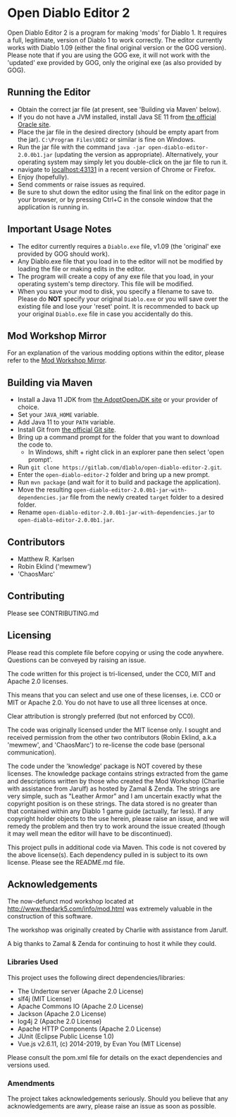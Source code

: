 # Open Diablo Editor 2 #

Open Diablo Editor 2 is a program for making 'mods' for Diablo 1. It requires a full, legitimate, version of Diablo 1
to work correctly. The editor currently works with Diablo 1.09 (either the final original version or the GOG version).
Please note that if you are using the GOG exe, it will not work with the 'updated' exe provided
by GOG, only the original exe (as also provided by GOG).
  
## Running the Editor ##

- Obtain the correct jar file (at present, see 'Building via Maven' below).
- If you do not have a JVM installed, install Java SE 11 from [the official Oracle site](http://www.oracle.com/technetwork/java/javase/downloads/index.html).
- Place the jar file in the desired directory (should be empty apart from the jar). `C:\Program Files\ODE2` or similar is fine on Windows.
- Run the jar file with the command `java -jar open-diablo-editor-2.0.0b1.jar` (updating the version as appropriate).
  Alternatively, your operating system may simply let you double-click on the jar file to run it.
- navigate to [localhost:43131](http://localhost:43131/) in a recent version of Chrome or Firefox.
- Enjoy (hopefully).
- Send comments or raise issues as required.
- Be sure to shut down the editor using the final link on the editor page in your browser, or by pressing Ctrl+C in the
  console window that the application is running in.
  
## Important Usage Notes ##

- The editor currently requires a `Diablo.exe` file, v1.09 (the 'original' exe provided by GOG should work).
- Any Diablo.exe file that you load in to the editor will not be modified by loading the file or making edits in the editor.
- The program will create a copy of any exe file that you load, in your operating system's temp directory.
  This file will be modified.
- When you save your mod to disk, you specify a filename to save to. 
  Please do **NOT** specify your original `Diablo.exe` or you will save over the existing file
  and lose your 'reset' point.
  It is recommended to back up your original `Diablo.exe` file in case you accidentally do this.

## Mod Workshop Mirror ##

For an explanation of the various modding options within the editor, please refer to the
[Mod Workshop Mirror](https://matthewrkarlsen.github.io/d1-mod-workshop/).
    
## Building via Maven ##

- Install a Java 11 JDK from [the AdoptOpenJDK site](https://adoptopenjdk.net/) or your provider of choice.
- Set your `JAVA_HOME` variable.
- Add Java 11 to your `PATH` variable.
- Install Git from [the official Git site](https://git-scm.com/downloads).
- Bring up a command prompt for the folder that you want to download the code to.
    - In Windows, shift + right click in an explorer pane then select 'open prompt'.
- Run `git clone https://gitlab.com/d1ablo/open-diablo-editor-2.git`.
- Enter the `open-diablo-editor-2` folder and bring up a new prompt.
- Run `mvn package` (and wait for it to build and package the application).
- Move the resulting `open-diablo-editor-2.0.0b1-jar-with-dependencies.jar` file from the newly created `target` folder
  to a desired folder.
- Rename `open-diablo-editor-2.0.0b1-jar-with-dependencies.jar` to `open-diablo-editor-2.0.0b1.jar`.

## Contributors ##

- Matthew R. Karlsen
- Robin Eklind ('mewmew')
- 'ChaosMarc'

## Contributing ##

Please see CONTRIBUTING.md

## Licensing ##

Please read this complete file before copying or using the code anywhere. Questions can be conveyed by raising an
issue.

The code written for this project is tri-licensed, under the CC0, MIT and Apache 2.0 licenses.

This means that you can select and use one of these licenses, i.e. CC0 or MIT or Apache 2.0. You do not have to
use all three licenses at once.

Clear attribution is strongly preferred (but not enforced by CC0).

The code was originally licensed under the MIT license only. I sought and received permission from the other two
contributors (Robin Eklind, a.k.a 'mewmew', and 'ChaosMarc') to re-license the code base (personal communication).

The code under the 'knowledge' package is NOT covered by these licenses. The knowledge package contains strings extracted
from the game and descriptions written by those who created the Mod Workshop (Charlie with assistance from Jarulf) as
hosted by Zamal & Zenda. The strings are very simple, such as "Leather Armor" and I am uncertain exactly what the
copyright position is on these strings. The data stored is no greater than that contained within any Diablo 1 game
guide (actually, far less). If any copyright holder objects to the use herein, please raise an issue,
and we will remedy the problem and then try to work around the issue created (though it may well mean the
editor will have to be discontinued).

This project pulls in additional code via Maven. This code is not covered by the above license(s). Each dependency
pulled in is subject to its own license. Please see the README.md file.

## Acknowledgements ##

The now-defunct mod workshop located at http://www.thedark5.com/info/mod.html was extremely valuable in the
construction of this software.

The workshop was originally created by Charlie with assistance from Jarulf.

A big thanks to Zamal & Zenda for continuing to host it while they could.

### Libraries Used ###

This project uses the following direct dependencies/libraries:

* The Undertow server (Apache 2.0 License)
* slf4j (MIT License)
* Apache Commons IO (Apache 2.0 License)
* Jackson (Apache 2.0 License)
* log4j 2 (Apache 2.0 License)
* Apache HTTP Components (Apache 2.0 License)
* JUnit (Eclipse Public License 1.0)
* Vue.js v2.6.11, (c) 2014-2019, by Evan You (MIT License)

Please consult the pom.xml file for details on the exact dependencies and versions used.

### Amendments ###

The project takes acknowledgements seriously. Should you believe that any acknowledgements
are awry, please raise an issue as soon as possible.